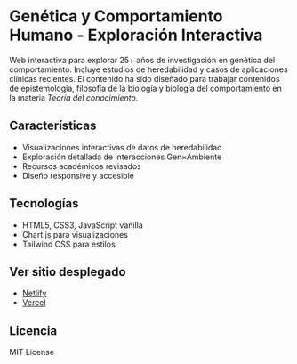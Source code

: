 # Genética y Comportamiento Humano - Exploración Interactiva

Web interactiva para explorar 25+ años de investigación en genética del comportamiento. Incluye estudios de heredabilidad y casos de aplicaciones clínicas recientes. El contenido ha sido diseñado para trabajar contenidos de epistemología, filosofía de la biología y biología del comportamiento en la materia *Teoría del conocimiento*.

## Características

- Visualizaciones interactivas de datos de heredabilidad
- Exploración detallada de interacciones Gen×Ambiente
- Recursos académicos revisados
- Diseño responsive y accesible

## Tecnologías

- HTML5, CSS3, JavaScript vanilla
- Chart.js para visualizaciones
- Tailwind CSS para estilos

## Ver sitio desplegado

- [Netlify](https://gencond.netlify.app/)
- [Vercel](https://gen-chi.vercel.app/)

## Licencia

MIT License

